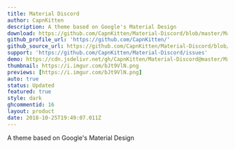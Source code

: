 ```yaml
---
title: Material Discord
author: CapnKitten
description: A theme based on Google's Material Design
download: https://github.com/CapnKitten/Material-Discord/blob/master/Material-Discord.theme.css
github_profile_url: 'https://github.com/CapnKitten/'
github_source_url: https://github.com/CapnKitten/Material-Discord/blob/master/Material-Discord.theme.css
support: 'https://github.com/CapnKitten/Material-Discord/issues'
demo: https://cdn.jsdelivr.net/gh/CapnKitten/Material-Discord@master/Material-Discord.theme.css
thumbnail: https://i.imgur.com/bJt9VlN.png
previews: [https://i.imgur.com/bJt9VlN.png]
auto: true
status: Updated
featured: true
style: dark
ghcommentid: 16
layout: product
date: 2018-10-25T19:49:07.011Z
---
```

A theme based on Google's Material Design
